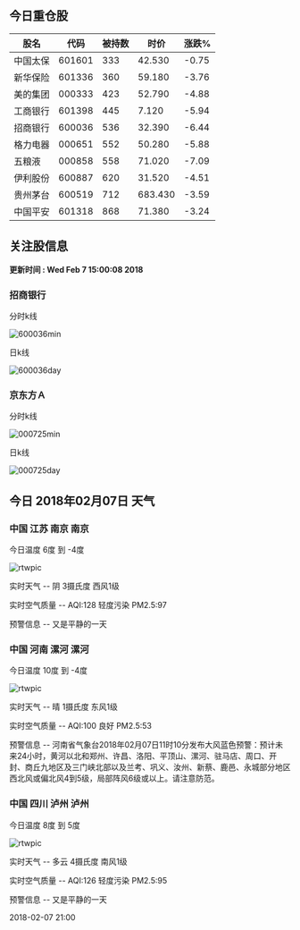 
## 今日重仓股 

|股名|代码|被持数|时价|涨跌%|
|---|---|---|---|---|
|中国太保|601601|333|42.530|-0.75|
|新华保险|601336|360|59.180|-3.76|
|美的集团|000333|423|52.790|-4.88|
|工商银行|601398|445|7.120|-5.94|
|招商银行|600036|536|32.390|-6.44|
|格力电器|000651|552|50.280|-5.88|
|五粮液|000858|558|71.020|-7.09|
|伊利股份|600887|620|31.520|-4.51|
|贵州茅台|600519|712|683.430|-3.59|
|中国平安|601318|868|71.380|-3.24|

## 关注股信息
**更新时间 : Wed Feb  7 15:00:08 2018**
### 招商银行 
分时k线

![600036min](http://image.sinajs.cn/newchart/min/n/sh600036.gif)

日k线

![600036day](http://image.sinajs.cn/newchart/daily/n/sh600036.gif)

### 京东方Ａ 
分时k线

![000725min](http://image.sinajs.cn/newchart/min/n/sz000725.gif)

日k线

![000725day](http://image.sinajs.cn/newchart/daily/n/sz000725.gif)
## 今日 2018年02月07日 天气
### 中国 江苏 南京 南京

今日温度 6度 到 -4度

![rtwpic](http://app1.showapi.com/weather/icon/night/02.png)

实时天气 -- 阴 3摄氏度 西风1级

实时空气质量 -- AQI:128 轻度污染 PM2.5:97

预警信息 -- 又是平静的一天
    
### 中国 河南 漯河 漯河

今日温度 10度 到 -4度

![rtwpic](http://app1.showapi.com/weather/icon/night/00.png)

实时天气 -- 晴 1摄氏度 东风1级

实时空气质量 -- AQI:100 良好 PM2.5:53

预警信息 -- 河南省气象台2018年02月07日11时10分发布大风蓝色预警：预计未来24小时，黄河以北和郑州、许昌、洛阳、平顶山、漯河、驻马店、周口、开封、商丘九地区及三门峡北部以及兰考、巩义、汝州、新蔡、鹿邑、永城部分地区西北风或偏北风4到5级，局部阵风6级或以上。请注意防范。
    
### 中国 四川 泸州 泸州

今日温度 8度 到 5度

![rtwpic](http://app1.showapi.com/weather/icon/night/01.png)

实时天气 -- 多云 4摄氏度 南风1级

实时空气质量 -- AQI:126 轻度污染 PM2.5:95

预警信息 -- 又是平静的一天
    
2018-02-07 21:00